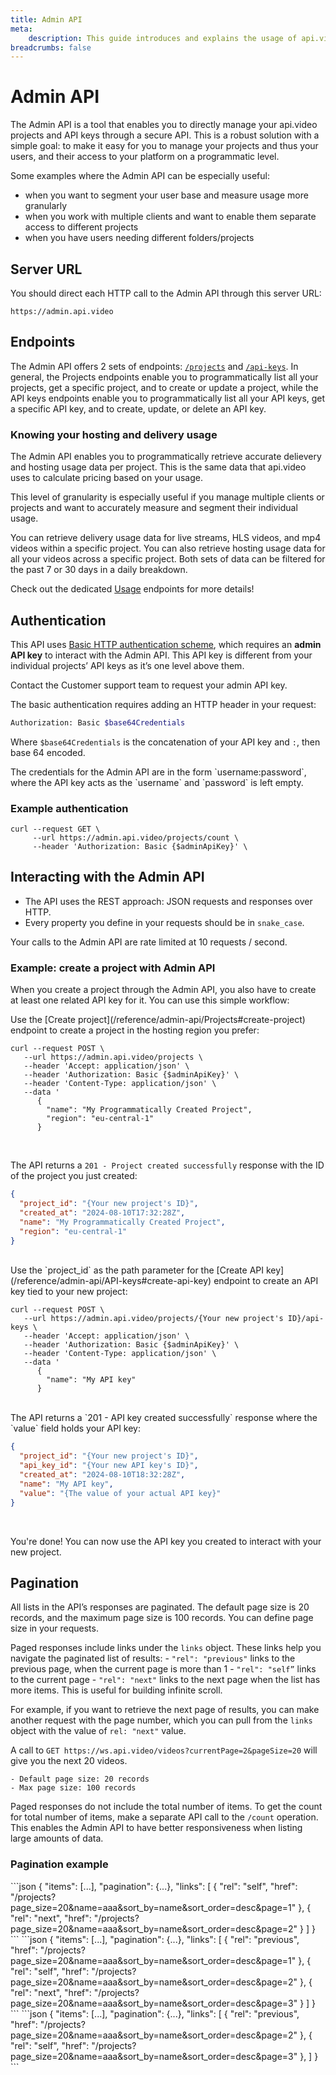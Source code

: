 ```yaml
---
title: Admin API
meta: 
    description: This guide introduces and explains the usage of api.video's Admin API.
breadcrumbs: false
---
```


# Admin API

The Admin API is a tool that enables you to directly manage your api.video projects and API keys through a secure API. This is a robust solution with a simple goal: to make it easy for you to manage your projects and thus your users, and their access to your platform on a programmatic level.

Some examples where the Admin API can be especially useful:

- when you want to segment your user base and measure usage more granularly
- when you work with multiple clients and want to enable them separate access to different projects
- when you have users needing different folders/projects

## Server URL

You should direct each HTTP call to the Admin API through this server URL:

`https://admin.api.video`

## Endpoints

The Admin API offers 2 sets of endpoints: [`/projects`](/reference/admin-api/Projects) and [`/api-keys`](/reference/admin-api/API-keys). In general, the Projects endpoints enable you to programmatically list all your projects, get a specific project, and to create or update a project, while the API keys endpoints enable you to programmatically list all your API keys, get a specific API key, and to create, update, or delete an API key.  

### Knowing your hosting and delivery usage

The Admin API enables you to programmatically retrieve accurate delievery and hosting usage data per project. This is the same data that api.video uses to calculate pricing based on your usage.

<Callout pad="2" type="info">
This level of granularity is especially useful if you manage multiple clients or projects and want to accurately measure and segment their individual usage.
</Callout>

You can retrieve delivery usage data for live streams, HLS videos, and mp4 videos within a specific project. You can also retrieve hosting usage data for all your videos across a specific project. Both sets of data can be filtered for the past 7 or 30 days in a daily breakdown.

Check out the dedicated [Usage](/reference/admin-api/Usage) endpoints for more details!

## Authentication

This API uses [Basic HTTP authentication scheme](https://datatracker.ietf.org/doc/html/rfc7617), which requires an **admin API key** to interact with the Admin API.  This API key is different from your individual projects’ API keys as it’s one level above them.

<Callout pad="2" type="warning">
Contact the Customer support team to request your admin API key.
</Callout>

The basic authentication requires adding an HTTP header in your request:

```bash
Authorization: Basic $base64Credentials
```

Where `$base64Credentials` is the concatenation of your API key and `:`, then base 64 encoded. 

<Callout pad="2" type="info">
The credentials for the Admin API are in the form `username:password`, where the API key acts as the `username` and `password` is left empty.
</Callout>

### Example authentication

```curl
curl --request GET \
     --url https://admin.api.video/projects/count \
     --header 'Authorization: Basic {$adminApiKey}' \
```

## Interacting with the Admin API

- The API uses the REST approach: JSON requests and responses over HTTP.
- Every property you define in your requests should be in `snake_case`.

<Callout pad="2" type="warning">
Your calls to the Admin API are rate limited at 10 requests / second.
</Callout>

### Example: create a project with Admin API
   
When you create a project through the Admin API, you also have to create at least one related API key for it. You can use this simple workflow:

<Steps>
  <Step title="Create the project">
  Use the [Create project](/reference/admin-api/Projects#create-project) endpoint to create a project in the hosting region you prefer:
  
  <br/>
  
  ```curl
curl --request POST \
     --url https://admin.api.video/projects \
     --header 'Accept: application/json' \
     --header 'Authorization: Basic {$adminApiKey}' \
     --header 'Content-Type: application/json' \
     --data '
        {
          "name": "My Programmatically Created Project",
          "region": "eu-central-1"
        }
```
  <br/>
  
  </Step>
  <Step title="Check the response">
  
  The API returns a `201 - Project created successfully` response with the ID of the project you just created:
  <br/>
  
  ```json
  {
    "project_id": "{Your new project's ID}",
    "created_at": "2024-08-10T17:32:28Z",
    "name": "My Programmatically Created Project",
    "region": "eu-central-1"
  }
  ```
  <br/>
  
  </Step>
  <Step title="Create the API key"> 
  Use the `project_id` as the path parameter for the [Create API key](/reference/admin-api/API-keys#create-api-key) endpoint to create an API key tied to your new project:
  <br/>
  
  ```curl
curl --request POST \
     --url https://admin.api.video/projects/{Your new project's ID}/api-keys \
     --header 'Accept: application/json' \
     --header 'Authorization: Basic {$adminApiKey}' \
     --header 'Content-Type: application/json' \
     --data '
        {
          "name": "My API key"
        }
  ```
  <br/>
   
  </Step>
  <Step title="Interact with the API"> 
  The API returns a `201 - API key created successfully` response where the `value` field holds your API key:
  <br/>
  
  ```json
  {
    "project_id": "{Your new project's ID}",
    "api_key_id": "{Your new API key's ID}",
    "created_at": "2024-08-10T18:32:28Z",
    "name": "My API key",
    "value": "{The value of your actual API key}"
  }
  ```
  <br/>

  You're done! You can now use the API key you created to interact with your new project.
   
  </Step>
  
</Steps>

## Pagination

All lists in the API’s responses are paginated. The default page size is 20 records, and the maximum page size is 100 records. You can define page size in your requests.

Paged responses include links under the `links` object. These links help you navigate the paginated list of results:
    - `"rel": "previous"` links to the previous page, when the current page is more than 1
    - `"rel": "self”` links to the current page
    - `"rel": "next"` links to the next page when the list has more items. This is useful for building infinite scroll.

For example, if you want to retrieve the next page of results, you can make another request with the page number, which you can pull from the `links` object with the value of `rel: "next"` value.

 A call to `GET https://ws.api.video/videos?currentPage=2&pageSize=20` will give you the next 20 videos.

    - Default page size: 20 records
    - Max page size: 100 records

Paged responses do not include the total number of items. To get the count for total number of items, make a separate API call to the `/count` operation. This enables the Admin API to have better responsiveness when listing large amounts of data.
    
### Pagination example
    
<Tabs>
    <Tab title="Page 1/3">
    ```json
        {
            "items": [...],
            "pagination": {...},
            "links": [
                {
                    "rel": "self",
                    "href": "/projects?page_size=20&name=aaa&sort_by=name&sort_order=desc&page=1"
                },
                {
                    "rel": "next",
                    "href": "/projects?page_size=20&name=aaa&sort_by=name&sort_order=desc&page=2"
                }
            ]
        }
    ```
    </Tab>
    <Tab title="Page 2/3">
    ```json
        {
            "items": [...],
            "pagination": {...},
            "links": [
                {
                    "rel": "previous",
                    "href": "/projects?page_size=20&name=aaa&sort_by=name&sort_order=desc&page=1"
                },
                {
                    "rel": "self",
                    "href": "/projects?page_size=20&name=aaa&sort_by=name&sort_order=desc&page=2"
                },
                {
                    "rel": "next",
                    "href": "/projects?page_size=20&name=aaa&sort_by=name&sort_order=desc&page=3"
                }
            ]
}
    ```
    </Tab>
    <Tab title="Page 3/3">
    ```json
        {
            "items": [...],
            "pagination": {...},
            "links": [
                {
                    "rel": "previous",
                    "href": "/projects?page_size=20&name=aaa&sort_by=name&sort_order=desc&page=2"
                },
                {
                    "rel": "self",
                    "href": "/projects?page_size=20&name=aaa&sort_by=name&sort_order=desc&page=3"
                },
            ]
        }
    ```
    </Tab>
</Tabs>